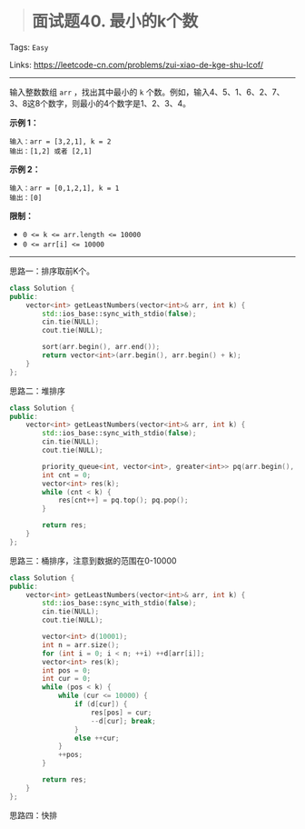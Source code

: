 > # 面试题40. 最小的k个数

Tags: `Easy` 

Links: <https://leetcode-cn.com/problems/zui-xiao-de-kge-shu-lcof/>

-----

输入整数数组 `arr` ，找出其中最小的 `k` 个数。例如，输入4、5、1、6、2、7、3、8这8个数字，则最小的4个数字是1、2、3、4。

**示例 1：**

```
输入：arr = [3,2,1], k = 2
输出：[1,2] 或者 [2,1]
```

**示例 2：**

```
输入：arr = [0,1,2,1], k = 1
输出：[0]
```

**限制：**

- `0 <= k <= arr.length <= 10000`
- `0 <= arr[i] <= 10000`

-----

思路一：排序取前K个。

```c++
class Solution {
public:
    vector<int> getLeastNumbers(vector<int>& arr, int k) {
        std::ios_base::sync_with_stdio(false);
	    cin.tie(NULL);
	    cout.tie(NULL);

        sort(arr.begin(), arr.end());
        return vector<int>(arr.begin(), arr.begin() + k);
    }
};
```

思路二：堆排序

```c++
class Solution {
public:
    vector<int> getLeastNumbers(vector<int>& arr, int k) {
        std::ios_base::sync_with_stdio(false);
	    cin.tie(NULL);
	    cout.tie(NULL);

        priority_queue<int, vector<int>, greater<int>> pq(arr.begin(), arr.end());
        int cnt = 0;
        vector<int> res(k);
        while (cnt < k) {
            res[cnt++] = pq.top(); pq.pop();
        }

        return res;
    }
};
```

思路三：桶排序，注意到数据的范围在0-10000

```c++
class Solution {
public:
    vector<int> getLeastNumbers(vector<int>& arr, int k) {
        std::ios_base::sync_with_stdio(false);
	    cin.tie(NULL);
	    cout.tie(NULL);

        vector<int> d(10001);
        int n = arr.size();
        for (int i = 0; i < n; ++i) ++d[arr[i]];
        vector<int> res(k);
        int pos = 0;
        int cur = 0;
        while (pos < k) {
            while (cur <= 10000) {
                if (d[cur]) {
                    res[pos] = cur;
                    --d[cur]; break;
                } 
                else ++cur;
            }
            ++pos;
        }

        return res;
    }
};
```

思路四：快排

```c++

```

